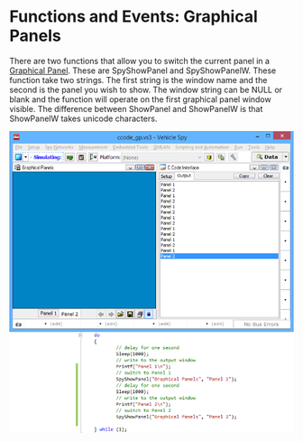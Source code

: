 # Functions and Events: Graphical Panels

There are two functions that allow you to switch the current panel in a [Graphical Panel](../../../main-menu-measurement/graphical-panels/). These are SpyShowPanel and SpyShowPanelW. These function take two strings. The first string is the window name and the second is the panel you wish to show. The window string can be NULL or blank and the function will operate on the first graphical panel window visible. The difference between ShowPanel and ShowPanelW is that ShowPanelW takes unicode characters.

![Figure 1: The SpyShowPanels API allows you to change the graphical panel dynamically.](../../../../.gitbook/assets/showpanels.gif)
